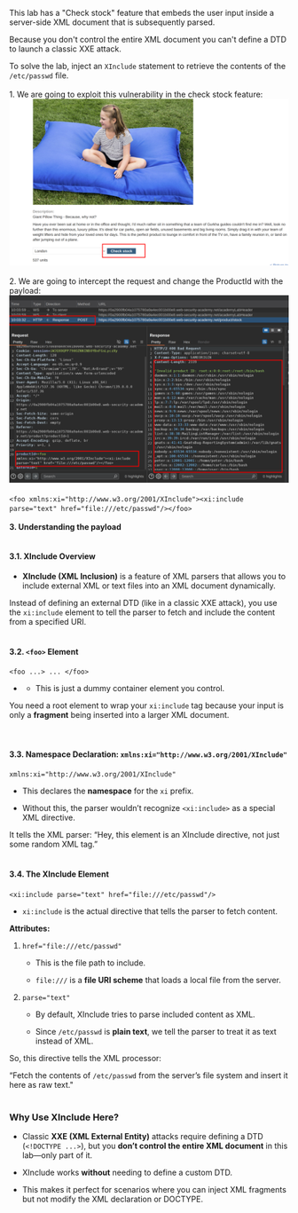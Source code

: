 This lab has a "Check stock" feature that embeds the user input inside a server-side XML document that is subsequently parsed.

Because you don't control the entire XML document you can't define a DTD to launch a classic XXE attack.

To solve the lab, inject an `XInclude` statement to retrieve the contents of the `/etc/passwd` file.  
<br/>1\. We are going to exploit this vulnerability in the check stock feature:  
![1d93187d479cc19978a34d5325f26fe1.png](../_resources/1d93187d479cc19978a34d5325f26fe1.png)  
<br/>2\. We are going to intercept the request and change the ProductId with the payload:  
![13f8d64db7a61ebf290977e15ea0fe80.png](../_resources/13f8d64db7a61ebf290977e15ea0fe80.png)  
<br/>`<foo xmlns:xi="http://www.w3.org/2001/XInclude"><xi:include parse="text" href="file:///etc/passwd"/></foo>`  
<br/>**3\. Understanding the payload**  
<br/>

#### 3.1. **XInclude Overview**

- **XInclude (XML Inclusion)** is a feature of XML parsers that allows you to include external XML or text files into an XML document dynamically.
    

Instead of defining an external DTD (like in a classic XXE attack), you use the `xi:include` element to tell the parser to fetch and include the content from a specified URI.  
<br/>

#### 3.2. **`<foo>` Element**

`<foo ...> ... </foo>`

- - This is just a dummy container element you control.
        

You need a root element to wrap your `xi:include` tag because your input is only a **fragment** being inserted into a larger XML document.  
<br/><br/>

#### 3.3. **Namespace Declaration: `xmlns:xi="http://www.w3.org/2001/XInclude"`**

`xmlns:xi="http://www.w3.org/2001/XInclude"`

- This declares the **namespace** for the `xi` prefix.
    
- Without this, the parser wouldn’t recognize `<xi:include>` as a special XML directive.
    

It tells the XML parser: “Hey, this element is an XInclude directive, not just some random XML tag.”  
<br/>

#### 3.4. **The XInclude Element**

`<xi:include parse="text" href="file:///etc/passwd"/>`

- `xi:include` is the actual directive that tells the parser to fetch content.

**Attributes:**

1.  `href="file:///etc/passwd"`
    
    - This is the file path to include.
        
    - `file:///` is a **file URI scheme** that loads a local file from the server.
        
2.  `parse="text"`
    
    - By default, XInclude tries to parse included content as XML.
        
    - Since `/etc/passwd` is **plain text**, we tell the parser to treat it as text instead of XML.
        

So, this directive tells the XML processor:

“Fetch the contents of `/etc/passwd` from the server’s file system and insert it here as raw text."  
<br/>

### Why Use XInclude Here?

- Classic **XXE (XML External Entity)** attacks require defining a DTD (`<!DOCTYPE ...>`), but you **don’t control the entire XML document** in this lab—only part of it.
    
- XInclude works **without** needing to define a custom DTD.
    
- This makes it perfect for scenarios where you can inject XML fragments but not modify the XML declaration or DOCTYPE.